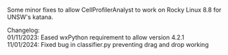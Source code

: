 Some minor fixes to allow CellProfilerAnalyst to work on Rocky Linux 8.8 for UNSW's katana.

Changelog: \
01/11/2023: Eased wxPython requirement to allow version 4.2.1 \
11/01/2024: Fixed bug in classifier.py preventing drag and drop working
